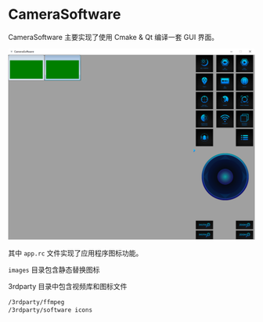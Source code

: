 # CameraSoftware

CameraSoftware 主要实现了使用 Cmake & Qt 编译一套 GUI 界面。

![](./screenshot/Snipaste_2022-04-18_17-52-58.png)

其中 `app.rc` 文件实现了应用程序图标功能。

`images` 目录包含静态替换图标

3rdparty 目录中包含视频库和图标文件
```
/3rdparty/ffmpeg
/3rdparty/software icons
```